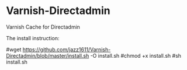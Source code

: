 Varnish-Directadmin
===================

Varnish Cache for Directadmin

The install instruction:

#wget https://github.com/jazz1611/Varnish-Directadmin/blob/master/install.sh -O install.sh
#chmod +x install.sh
#sh install.sh


